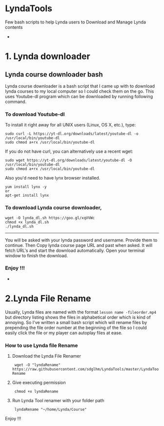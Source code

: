 # LyndaTools
Few bash scripts to help Lynda users to Download and Manage Lynda contents

-
# 1. Lynda downloader
## Lynda course downloader bash

Lynda course downloader is a bash script that I came up with to download lynda courses to my local computer so I could check them on the go. This uses Youtube-dl program which can be downloaded by running following command.

### To download Youtube-dl


To install it right away for all UNIX users (Linux, OS X, etc.), type:

    sudo curl -L https://yt-dl.org/downloads/latest/youtube-dl -o /usr/local/bin/youtube-dl
    sudo chmod a+rx /usr/local/bin/youtube-dl

If you do not have curl, you can alternatively use a recent wget:

    sudo wget https://yt-dl.org/downloads/latest/youtube-dl -O /usr/local/bin/youtube-dl
    sudo chmod a+rx /usr/local/bin/youtube-dl

Also you'd need to have lynx browser installed. 

    yum install lynx -y
    or
    apt-get install lynx

### To download Lynda course downloader,

    wget -O lynda_dl.sh https://goo.gl/xqVVWc  
    chmod +x lynda_dl.sh  
    ./lynda_dl.sh  

---
You will be asked with your lynda password and username. Provide them to continue. Then Copy lynda course page URL and past when asked. It will fetch URL's and start the download automatically. Open your terminal window to finish the download.

### Enjoy !!!
-
# 2.Lynda File Rename

Usually, Lynda files are named with the format `lesson name -fileorder.mp4` but directory listing shows the files in alphabetical order which is kind of annoying. So I've written a small bash script which will rename files by prepending the file order number at the beginning of the file so I could easily click the file or my player can autoplay files at ease.

### How to use Lynda file Rename

1. Download the Lynda File Renamer

		wget -O "lyndaRename" https://raw.githubusercontent.com/sdglhm/LyndaTools/master/LyndaTools-Rename
  
2. Give executing permission

		chmod +x lyndaRename
        
3. Run Lynda Tool renamer with your folder path
		
        lyndaRename "~/home/Lynda/Course"
        
Enjoy !!!
